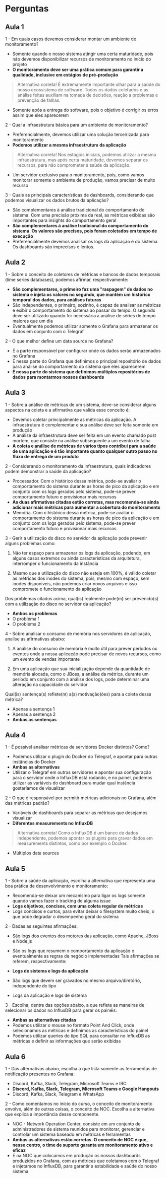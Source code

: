 # Perguntas

## Aula 1

1 - Em quais casos devemos considerar montar um ambiente de monitoramento?

- Somente quando o nosso sistema atingir uma certa maturidade, pois não devemos disponibilizar recursos de monitoramento no início do projeto
- __O monitoramento deve ser uma prática comum para garantir a qualidade, inclusive em estágios de pré-produção__
> Alternativa correta! É extremamente importante olhar para a saúde do nosso ecossistema de software. Todos os dados coletados e as análise feitas auxiliam na tomada de decisões, reação a problemas e prevenção de falhas.
- Somente após a entrega do software, pois o objetivo é corrigir os erros assim que eles aparecerem

2 - Qual a infraestrutura básica para um ambiente de monitoramento?

- Preferencialmente, devemos utilizar uma solução terceirizada para monitoramento
- __Podemos utilizar a mesma infraestrutura da aplicação__
> Alternativa correta! Nos estágios iniciais, podemos utilizar a mesma infraestrutura, mas após certa maturidade, devemos separar os recursos, para não comprometer a saúde da aplicação.
- Um servidor exclusivo para o monitoramento, pois, como vamos monitorar somente o ambiente de produção, vamos precisar de muito recurso

3 - Quais as principais características de dashboards, considerando que podemos visualizar os dados brutos da aplicação?

- São complementares à análise tradicional do comportamento do sistema. Com uma precisão próxima da real, as métricas exibidas são importantes para insights do comportamento geral
- __São complementares à análise tradicional do comportamento do sistema. Os valores são precisos, pois foram coletados em tempo de execução__
- Preferencialmente devemos analisar os logs da aplicação e do sistema. Os dashboards são imprecisos e lentos.

## Aula 2

1 - Sobre o conceito de coletores de métricas e bancos de dados temporais (time series databases), podemos afirmar, respectivamente:

- __São complementares, o primeiro faz uma "raspagem" de dados no sistema e injeta os valores no segundo, que mantém um histórico temporal dos dados, para análises futuras__
- São independentes, o primeiro, sozinho, é capaz de analisar as métricas e exibir o comportamento do sistema ao passar do tempo. O segundo deve ser utilizado quando for necessária a análise de séries de tempo maiores que um dia
- Eventualmente podemos utilizar somente o Grafana para armazenar os dados em conjunto com o Telegraf

2 - O que melhor define um data source no Grafana?

- É a parte responsável por configurar onde os dados serão armazenados no Grafana
- É nessa parte do Grafana que definimos o principal repositório de dados para análise do comportamento do sistema que eles aparecerem
- __É nessa parte do sistema que definimos múltiplos repositórios de dados para montarmos nossos dashboards__

## Aula 3

1 - Sobre a análise de métricas de um sistema, deve-se considerar alguns aspectos na coleta e a afirmativa que valida esse conceito é:

- Devemos coletar principalmente as métricas da aplicação. A infraestrutura é complementar e sua análise deve ser feita somente em produção
- A análise da infraestrutura deve ser feita em um evento chamado post mortem, que consiste na análise subsequente a um evento de falha
- __A coleta e análise de métricas de vários tipos contribui para a saúde de uma aplicação e é tão importante quanto qualquer outro passo no fluxo de entrega de um produto__

2 - Considerando o monitoramento da infraestrutura, quais indicadores podem demonstrar a saúde da aplicação?

- Processador. Com o histórico dessa métrica, pode-se avaliar o comportamento do sistema durante as horas de pico da aplicação e em conjunto com os logs gerados pelo sistema, pode-se prever comportamento futuro e provisionar mais recursos
- __As duas afirmativas citadas estão corretas, mas recomenda-se ainda adicionar mais métricas para aumentar a cobertura do monitoramento__
- Memória. Com o histórico dessa métrica, pode-se avaliar o comportamento do sistema durante as horas de pico da aplicação e em conjunto com os logs gerados pelo sistema, pode-se prever comportamento futuro e provisionar mais recursos

3 - Gerir a utilização do disco no servidor da aplicação pode prevenir alguns problemas como:

1) Não ter espaço para armazenar os logs da aplicação, podendo, em alguns casos extremos ou ainda características da arquitetura, interromper o funcionamento da instância

2) Mesmo que a utilização do disco não esteja em 100%, é válido coletar as métricas dos inodes do sistema, pois, mesmo com espaço, sem inodes disponíveis, não podemos criar novos arquivos e isso compromete o funcionamento da aplicação

Dos problemas citados acima, qual(is) realmente pode(m) ser prevenido(s) com a utilização do disco no servidor da aplicação?

- __Ambos os problemas__
- O problema 1
- O problema 2

4 - Sobre analisar o consumo de memória nos servidores de aplicação, analise as afirmativas abaixo:

1) A análise do consumo de memória é muito útil para prever períodos ou eventos onde a nossa aplicação pode precisar de novos recursos, como um evento de vendas importante

2) Em uma aplicação que sua inicialização depende da quantidade de memória alocada, como o JBoss, a análise da métrica, durante um período em conjunto com a análise dos logs, pode determinar uma alteração na capacidade do servidor

Qual(is) sentença(s) reflete(m) a(s) motivação(ões) para a coleta dessa métrica?

- Apenas a sentença 1
- Apenas a sentença 2
- __Ambas as sentenças__

## Aula 4

1 - É possível analisar métricas de servidores Docker distintos? Como?

- Podemos utilizar o plugin do Docker do Telegraf, e apontar para outras instâncias do Docker
- __Ambas as alternativas__
- Utilizar o Telegraf em outros servidores e apontar sua configuração para o servidor onde o InfluxDB está rodando, e no painel, podemos utilizar as variáveis do dashboard para mudar qual instância gostaríamos de visualizar

2 - O que é responsável por permitir métricas adicionais no Grafana, além das métricas padrão?

- Variáveis de dashboards para separar as métricas que desejamos visualizar
- __Diferentes measurements no InfluxDB__
> Alternativa correta! Como o InfluxDB é um banco de dados independente, podemos apontar os plugins para gravar dados em measurements distintos, como por exemplo o Docker.
- Múltiplos data sources

## Aula 5

1 - Sobre a saúde da aplicação, escolha a alternativa que representa uma boa prática de desenvolvimento e monitoramento:

- Recomenda-se deixar um mecanismo para ligar os logs somente quando vamos fazer o tracking de alguma issue
- __Logs objetivos, concisos, com uma coleta regular de métricas__
- Logs concisos e curtos, para evitar deixar o filesystem muito cheio, o que pode degradar o desempenho geral do sistema

2 - Dadas as seguintes afirmações:
- São logs dos eventos dos motores das aplicação, como Apache, JBoss e Node.js
- São os logs que resumem o comportamento da aplicação e eventualmente as regras de negócio implementadas
Tais afirmações se referem, respectivamente:

- __Logs de sistema e logs da aplicação__
- São logs que devem ser gravados no mesmo arquivo/diretório, independente do tipo
- Logs da aplicação e logs de sistema

3 - Escolha, dentre das opções abaixo, a que reflete as maneiras de selecionar os dados no InfluxDB para gerar os painéis:

- __Ambas as alternativas citadas__
- Podemos utilizar o mouse no formato Point And Click, onde selecionamos as métricas e definimos as características do painel
- Podemos utilizar queries do tipo SQL para consultar no InfluxDB as métricas e definir as informações que serão exibidas

## Aula 6

1 - Das alternativas abaixo, escolha a que lista somente as ferramentas de notificação presentes no Grafana.

- Discord, Kafka, Slack, Telegram, Microsoft Teams e IRC
- __Discord, Kafka, Slack, Telegram, Microsoft Teams e Google Hangouts__
- Discord, Kafka, Slack, Telegram e WhatsApp

2 - Como comentamos no início do curso, o conceito de monitoramento envolve, além de outras coisas, o conceito de NOC. Escolha a alternativa que explica a importância desse componente.

- NOC - Network Operation Center, consiste em um conjunto de administradores de sistema reunidos para monitorar, gerenciar e controlar um sistema baseado em métricas e ferramentas
- __Ambas as alternativas estão corretas. O conceito de NOC é que, nesse centro, o time de suporte garanta um monitoramento ativo e eficaz__
- É na NOC que colocamos em produção os nossos dashboards produzidos no Grafana, com as métricas que coletamos com o Telegraf e injetamos no InfluxDB, para garantir a estabilidade e saúde do nosso sistema
